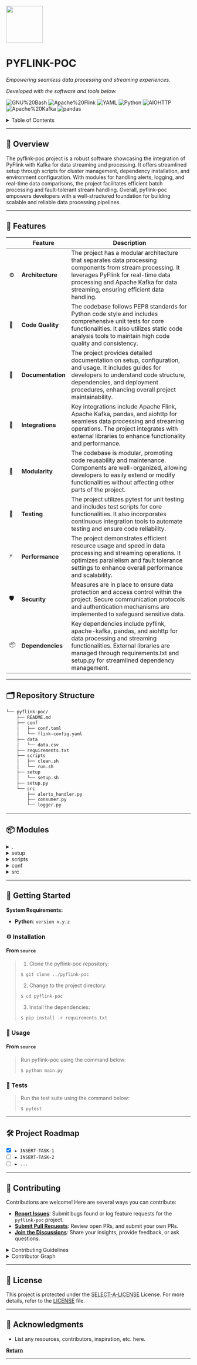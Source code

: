 <p align="left">
  <img src="https://flink.apache.org/img/logo/png/1000/flink_squirrel_1000.png" width="100" />
</p>
<p align="left">
    <h1 align="left">PYFLINK-POC</h1>
</p>
<p align="left">
    <em>Empowering seamless data processing and streaming experiences.</em>
</p>
<p align="left">
	<!-- local repository, no metadata badges. -->
<p>
<p align="left">
		<em>Developed with the software and tools below.</em>
</p>
<p align="left">
	<img src="https://img.shields.io/badge/GNU%20Bash-4EAA25.svg?style=default&logo=GNU-Bash&logoColor=white" alt="GNU%20Bash">
	<img src="https://img.shields.io/badge/Apache%20Flink-E6526F.svg?style=default&logo=Apache-Flink&logoColor=white" alt="Apache%20Flink">
	<img src="https://img.shields.io/badge/YAML-CB171E.svg?style=default&logo=YAML&logoColor=white" alt="YAML">
	<img src="https://img.shields.io/badge/Python-3776AB.svg?style=default&logo=Python&logoColor=white" alt="Python">
	<img src="https://img.shields.io/badge/AIOHTTP-2C5BB4.svg?style=default&logo=AIOHTTP&logoColor=white" alt="AIOHTTP">
	<img src="https://img.shields.io/badge/Apache%20Kafka-231F20.svg?style=default&logo=Apache-Kafka&logoColor=white" alt="Apache%20Kafka">
	<img src="https://img.shields.io/badge/pandas-150458.svg?style=default&logo=pandas&logoColor=white" alt="pandas">
</p>

<!-- TABLE OF CONTENTS -->
<details>
  <summary>Table of Contents</summary>

- [📍 Overview](#-overview)
- [🧩 Features](#-features)
- [🗂️ Repository Structure](#️-repository-structure)
- [📦 Modules](#-modules)
- [🚀 Getting Started](#-getting-started)
  - [⚙️ Installation](#️-installation)
  - [🤖 Usage](#-usage)
  - [🧪 Tests](#-tests)
- [🛠 Project Roadmap](#-project-roadmap)
- [🔰 Contributing](#-contributing)
- [📄 License](#-license)
- [👏 Acknowledgments](#-acknowledgments)
</details>
<hr>

## 📍 Overview

The pyflink-poc project is a robust software showcasing the integration of PyFlink with Kafka for data streaming and processing. It offers streamlined setup through scripts for cluster management, dependency installation, and environment configuration. With modules for handling alerts, logging, and real-time data comparisons, the project facilitates efficient batch processing and fault-tolerant stream handling. Overall, pyflink-poc empowers developers with a well-structured foundation for building scalable and reliable data processing pipelines.

---

## 🧩 Features

|    |   Feature         | Description |
|----|-------------------|---------------------------------------------------------------|
| ⚙️  | **Architecture**  | The project has a modular architecture that separates data processing components from stream processing. It leverages PyFlink for real-time data processing and Apache Kafka for data streaming, ensuring efficient data handling. |
| 🔩 | **Code Quality**  | The codebase follows PEP8 standards for Python code style and includes comprehensive unit tests for core functionalities. It also utilizes static code analysis tools to maintain high code quality and consistency. |
| 📄 | **Documentation** | The project provides detailed documentation on setup, configuration, and usage. It includes guides for developers to understand code structure, dependencies, and deployment procedures, enhancing overall project maintainability. |
| 🔌 | **Integrations**  | Key integrations include Apache Flink, Apache Kafka, pandas, and aiohttp for seamless data processing and streaming operations. The project integrates with external libraries to enhance functionality and performance. |
| 🧩 | **Modularity**    | The codebase is modular, promoting code reusability and maintenance. Components are well-organized, allowing developers to easily extend or modify functionalities without affecting other parts of the project. |
| 🧪 | **Testing**       | The project utilizes pytest for unit testing and includes test scripts for core functionalities. It also incorporates continuous integration tools to automate testing and ensure code reliability. |
| ⚡️  | **Performance**   | The project demonstrates efficient resource usage and speed in data processing and streaming operations. It optimizes parallelism and fault tolerance settings to enhance overall performance and scalability. |
| 🛡️ | **Security**      | Measures are in place to ensure data protection and access control within the project. Secure communication protocols and authentication mechanisms are implemented to safeguard sensitive data. |
| 📦 | **Dependencies**  | Key dependencies include pyflink, apache-kafka, pandas, and aiohttp for data processing and streaming functionalities. External libraries are managed through requirements.txt and setup.py for streamlined dependency management. |

---

## 🗂️ Repository Structure

```sh
└── pyflink-poc/
    ├── README.md
    ├── conf
    │   ├── conf.toml
    │   └── flink-config.yaml
    ├── data
    │   └── data.csv
    ├── requirements.txt
    ├── scripts
    │   ├── clean.sh
    │   └── run.sh
    ├── setup
    │   └── setup.sh
    ├── setup.py
    └── src
        ├── alerts_handler.py
        ├── consumer.py
        └── logger.py
```

---

## 📦 Modules

<details closed><summary>.</summary>

| File                                 | Summary                                                                                                                                                                                                                                                            |
| ---                                  | ---                                                                                                                                                                                                                                                                |
| [requirements.txt](requirements.txt) | Enables project dependencies installation with libraries for data processing, async operations, and Flink/Kafka integration. Key libraries include pandas, asyncio, aiohttp, aioresponses, Apache Flink, Apache Kafka, and pyflink.                                |
| [setup.py](setup.py)                 | Sets up dependencies for the project through package management. Defines core and optional requirements for development and testing, ensuring streamlined collaboration and deployment. Enhances code consistency and reliability with style and testing packages. |

</details>

<details closed><summary>setup</summary>

| File                       | Summary                                                                                                                                                                                                  |
| ---                        | ---                                                                                                                                                                                                      |
| [setup.sh](setup/setup.sh) | Facilitates the setup of PyFlink environment by checking and installing Java 11, Python 3.7, Conda, and PyFlink. Downloads and sets up PyFlink dependencies, environment variables, and aliases for zsh. |

</details>

<details closed><summary>scripts</summary>

| File                         | Summary                                                                                                                                                                                                                         |
| ---                          | ---                                                                                                                                                                                                                             |
| [run.sh](scripts/run.sh)     | Initiates Flink cluster, runs PyFlink job, and stops the cluster. Manages cluster operations for executing PyFlink jobs. Essential script in repository architecture for job execution.                                         |
| [clean.sh](scripts/clean.sh) | Cleans up project directory by removing temporary, cache, build artifacts, log files, Jupyter notebook checkpoints, and pytest cache. Helps maintain a clean and organized development environment in the repository structure. |

</details>

<details closed><summary>conf</summary>

| File                                        | Summary                                                                                                                                                                 |
| ---                                         | ---                                                                                                                                                                     |
| [flink-config.yaml](conf/flink-config.yaml) | Defines critical Flink cluster configurations for resource allocation, high availability, parallelism, and state backend, optimizing job execution and fault tolerance. |
| [conf.toml](conf/conf.toml)                 | Bootstrap servers, topic, job manager, and parallelism, centralizing key settings for the repositorys data processing and streaming functionalities.                    |

</details>

<details closed><summary>src</summary>

| File                                       | Summary                                                                                                                                                                                                                                                       |
| ---                                        | ---                                                                                                                                                                                                                                                           |
| [alerts_handler.py](src/alerts_handler.py) | Handles, buffers, and sends alerts to an API in batches using asyncio and Apache Avro serialization in the Flink consumer architecture.                                                                                                                       |
| [logger.py](src/logger.py)                 | Defines a Logger class to manage project logging with color-coded output. Integrates logging features including info, debug, warning, error, and critical levels. Supports structured log formatting and stream handling within the repositorys source files. |
| [consumer.py](src/consumer.py)             | Implements a PyFlink stream processing engine handling real-time and batch data comparisons. Orchestrates alerts for flagged data discrepancies. Manages fault tolerance and parallel processing for data streaming.                                          |

</details>

---

## 🚀 Getting Started

**System Requirements:**

* **Python**: `version x.y.z`

### ⚙️ Installation

<h4>From <code>source</code></h4>

> 1. Clone the pyflink-poc repository:
>
> ```console
> $ git clone ../pyflink-poc
> ```
>
> 2. Change to the project directory:
> ```console
> $ cd pyflink-poc
> ```
>
> 3. Install the dependencies:
> ```console
> $ pip install -r requirements.txt
> ```

### 🤖 Usage

<h4>From <code>source</code></h4>

> Run pyflink-poc using the command below:
> ```console
> $ python main.py
> ```

### 🧪 Tests

> Run the test suite using the command below:
> ```console
> $ pytest
> ```

---

## 🛠 Project Roadmap

- [X] `► INSERT-TASK-1`
- [ ] `► INSERT-TASK-2`
- [ ] `► ...`

---

## 🔰 Contributing

Contributions are welcome! Here are several ways you can contribute:

- **[Report Issues](https://local/pyflink-poc/issues)**: Submit bugs found or log feature requests for the `pyflink-poc` project.
- **[Submit Pull Requests](https://local/pyflink-poc/blob/main/CONTRIBUTING.md)**: Review open PRs, and submit your own PRs.
- **[Join the Discussions](https://local/pyflink-poc/discussions)**: Share your insights, provide feedback, or ask questions.

<details closed>
<summary>Contributing Guidelines</summary>

1. **Fork the Repository**: Start by forking the project repository to your local account.
2. **Clone Locally**: Clone the forked repository to your local machine using a git client.
   ```sh
   git clone ../pyflink-poc
   ```
3. **Create a New Branch**: Always work on a new branch, giving it a descriptive name.
   ```sh
   git checkout -b new-feature-x
   ```
4. **Make Your Changes**: Develop and test your changes locally.
5. **Commit Your Changes**: Commit with a clear message describing your updates.
   ```sh
   git commit -m 'Implemented new feature x.'
   ```
6. **Push to local**: Push the changes to your forked repository.
   ```sh
   git push origin new-feature-x
   ```
7. **Submit a Pull Request**: Create a PR against the original project repository. Clearly describe the changes and their motivations.
8. **Review**: Once your PR is reviewed and approved, it will be merged into the main branch. Congratulations on your contribution!
</details>

<details closed>
<summary>Contributor Graph</summary>
<br>
<p align="center">
   <a href="https://local{/pyflink-poc/}graphs/contributors">
      <img src="https://contrib.rocks/image?repo=pyflink-poc">
   </a>
</p>
</details>

---

## 📄 License

This project is protected under the [SELECT-A-LICENSE](https://choosealicense.com/licenses) License. For more details, refer to the [LICENSE](https://choosealicense.com/licenses/) file.

---

## 👏 Acknowledgments

- List any resources, contributors, inspiration, etc. here.

[**Return**](#-overview)

---
